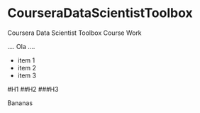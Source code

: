 CourseraDataScientistToolbox
============================

Coursera Data Scientist Toolbox Course Work

....
Ola
....

* item 1
* item 2
* item 3 

#H1
##H2
###H3

Bananas